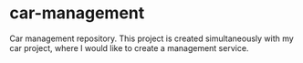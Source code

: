 # car-management
Car management repository. This project is created simultaneously with my car project, where I would like to create a management service.
